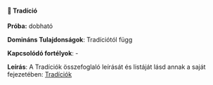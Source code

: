 #### 🔵 Tradíció

**Próba:** dobható

**Domináns Tulajdonságok**: Tradíciótól függ

**Kapcsolódó fortélyok**: -

**Leírás**: A Tradíciók összefoglaló leírását és listáját lásd annak a saját fejezetében: [Tradíciók](../050_tradiciok.md)
